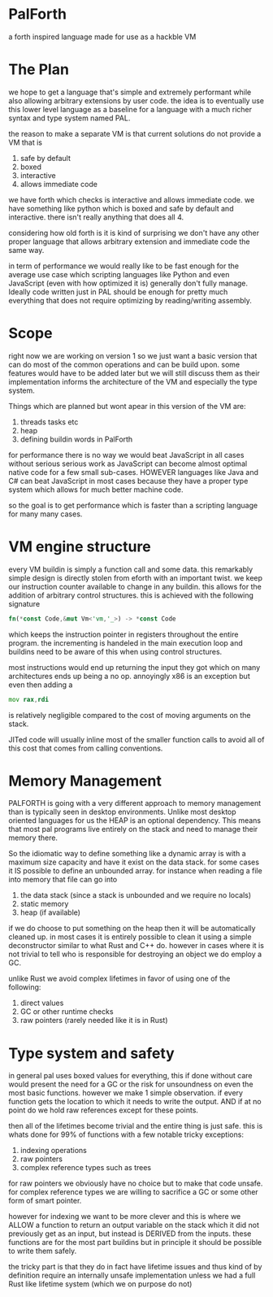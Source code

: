 # PalForth
a forth inspired language made for use as a hackble VM 

# The Plan
we hope to get a language that's simple and extremely performant while also allowing arbitrary extensions by user code.
the idea is to eventually use this lower level language as a baseline for a language with a much richer syntax and type system named PAL.

the reason to make a separate VM is that current solutions do not provide a VM that is

1. safe by default
2. boxed
3. interactive
4. allows immediate code

we have forth which checks is interactive and allows immediate code.
we have something like python which is boxed and safe by default and interactive.
there isn't really anything that does all 4.

considering how old forth is it is kind of surprising we don't have any other proper language that allows arbitrary extension and immediate code the same way.

in term of performance we would really like to be fast enough for the average use case which scripting languages like Python and even JavaScript (even with how optimized it is) generally don't fully manage. Ideally code written just in PAL should be enough for pretty much everything that does not require optimizing by reading/writing assembly.

# Scope
right now we are working on version 1 so we just want a basic version that can do most of the common operations and can be build upon. some features would have to be added later but we will still discuss them as their implementation informs the architecture of the VM and especially the type system.

Things which are planned but wont apear in this version of the VM are:
1. threads tasks etc
2. heap 
3. defining buildin words in PalForth

for performance there is no way we would beat JavaScript in all cases without serious serious work as JavaScript can become almost optimal native code for a few small sub-cases. HOWEVER languages like Java and C# can beat JavaScript in most cases because they have a proper type system which allows for much better machine code.

so the goal is to get performance which is faster than a scripting language for many many cases.

# VM engine structure
every VM buildin is simply a function call and some data. this remarkably simple design is directly stolen from eforth with an important twist. we keep our instruction counter available to change in any buildin.
this allows for the addition of arbitrary control structures. this is achieved with the following signature

```Rust
fn(*const Code,&mut Vm<'vm,'_>) -> *const Code
```

which keeps the instruction pointer in registers throughout the entire program. the incrementing is handeled in the main execution loop and buildins need to be aware of this when using control structures.

most instructions would end up returning the input they got which on many architectures ends up being a no op.
annoyingly x86 is an exception but even then adding a
```asm
mov rax,rdi
```

is relatively negligible compared to the cost of moving arguments on the stack.

JITed code will usually inline most of the smaller function calls to avoid all of this cost that comes from calling conventions. 

# Memory Management
PALFORTH is going with a very different approach to memory management than is typically seen in desktop environments. Unlike most desktop oriented languages for us the HEAP is an optional dependency. This means that most pal programs live entirely on the stack and need to manage their memory there.

So the idiomatic way to define something like a dynamic array is with a maximum size capacity and have it exist on the data stack. for some cases it IS possible to define an unbounded array. for instance when reading a file into memory that file can go into 

1. the data stack (since a stack is unbounded and we require no locals)
2. static memory 
3. heap (if available)

if we do choose to put something on the heap then it will be automatically cleaned up. in most cases it is entirely possible to clean it using a simple deconstructor similar to what Rust and C++ do.
however in cases where it is not trivial to tell who is responsible for destroying an object we do employ a GC.

unlike Rust we avoid complex lifetimes in favor of using one of the following:
1. direct values
2. GC or other runtime checks
3. raw pointers (rarely needed like it is in Rust)

# Type system and safety
in general pal uses boxed values for everything, this if done without care would present the need for a GC or the risk for unsoundness on even the most basic functions. however we make 1 simple observation. if every function gets the location to which it needs to write the output. AND if at no point do we hold raw references except for these points.

then all of the lifetimes become trivial and the entire thing is just safe. this is whats done for 99% of functions with a few notable tricky exceptions:

1. indexing operations
2. raw pointers
3. complex reference types such as trees 

for raw pointers we obviously have no choice but to make that code unsafe.
for complex reference types we are willing to sacrifice a GC or some other form of smart pointer.

however for indexing we want to be more clever and this is where we ALLOW a function to return an output variable on the stack which it did not previously get as an input, but instead is DERIVED from the inputs.
these functions are for the most part buildins but in principle it should be possible to write them safely.

the tricky part is that they do in fact have lifetime issues and thus kind of by definition require an internally unsafe implementation unless we had a full Rust like lifetime system (which we on purpose do not)


